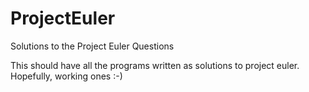 # ProjectEuler
Solutions to the Project Euler Questions


This should have all the programs written as solutions to project euler. Hopefully, working ones :-)
